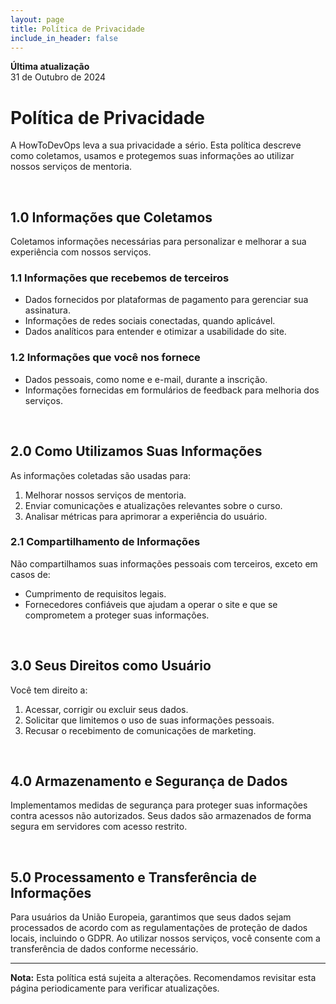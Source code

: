 ```yaml
---
layout: page
title: Política de Privacidade
include_in_header: false
---
```


**Última atualização**  
31 de Outubro de 2024

# Política de Privacidade

A HowToDevOps leva a sua privacidade a sério. Esta política descreve como coletamos, usamos e protegemos suas informações ao utilizar nossos serviços de mentoria.

<br>

## 1.0 Informações que Coletamos
Coletamos informações necessárias para personalizar e melhorar a sua experiência com nossos serviços.

### 1.1 Informações que recebemos de terceiros
- Dados fornecidos por plataformas de pagamento para gerenciar sua assinatura.
- Informações de redes sociais conectadas, quando aplicável.
- Dados analíticos para entender e otimizar a usabilidade do site.

### 1.2 Informações que você nos fornece
- Dados pessoais, como nome e e-mail, durante a inscrição.
- Informações fornecidas em formulários de feedback para melhoria dos serviços.

<br>

## 2.0 Como Utilizamos Suas Informações
As informações coletadas são usadas para:
1. Melhorar nossos serviços de mentoria.
2. Enviar comunicações e atualizações relevantes sobre o curso.
3. Analisar métricas para aprimorar a experiência do usuário.

### 2.1 Compartilhamento de Informações
Não compartilhamos suas informações pessoais com terceiros, exceto em casos de:
- Cumprimento de requisitos legais.
- Fornecedores confiáveis que ajudam a operar o site e que se comprometem a proteger suas informações.

<br>

## 3.0 Seus Direitos como Usuário
Você tem direito a:
1. Acessar, corrigir ou excluir seus dados.
2. Solicitar que limitemos o uso de suas informações pessoais.
3. Recusar o recebimento de comunicações de marketing.

<br>

## 4.0 Armazenamento e Segurança de Dados
Implementamos medidas de segurança para proteger suas informações contra acessos não autorizados. Seus dados são armazenados de forma segura em servidores com acesso restrito.

<br>

## 5.0 Processamento e Transferência de Informações
Para usuários da União Europeia, garantimos que seus dados sejam processados de acordo com as regulamentações de proteção de dados locais, incluindo o GDPR. Ao utilizar nossos serviços, você consente com a transferência de dados conforme necessário.

---

**Nota:** Esta política está sujeita a alterações. Recomendamos revisitar esta página periodicamente para verificar atualizações.
